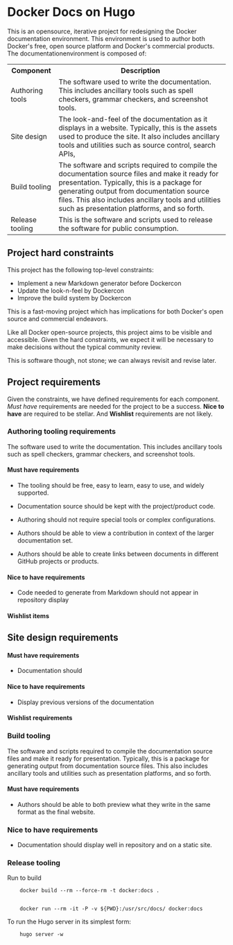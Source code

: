 # Docker Docs on Hugo

This is an opensource, iterative project for redesigning the Docker documentation environment. This environment is used to author both Docker's free, open source platform and Docker's commercial products. The documentationenvironment is composed of:

<table>
  <tr>
    <th>Component</th>
    <th>Description</th>
  </tr>
  <tr>
    <td>Authoring tools</td>
    <td>The software used to write the documentation.  This includes ancillary tools such as spell checkers, grammar checkers, and screenshot tools. </td>
  </tr>
  <tr>
    <td>Site design</td>
    <td>The look-and-feel of the documentation as it displays in a website.  Typically, this is the assets used to produce the site.  It also includes ancillary tools and utilities such as source control, search APIs,</td>
  </tr>
  <tr>
    <td>Build tooling</td>
    <td>The software and scripts required to compile the documentation source files and make it ready for presentation. Typically, this is a package for generating output from documentation source files. This also includes ancillary tools and utilities such as presentation platforms, and so forth. </td>
  </tr>
  <tr>
    <td>Release tooling</td>
    <td>This is the software and scripts used to release the software for public consumption.  </td>
  </tr>
</table>

## Project hard constraints

This project has the following top-level constraints:

- Implement a new Markdown generator before Dockercon
- Update the look-n-feel by Dockercon
- Improve the build system by Dockercon

This is a fast-moving project which has implications for both Docker's open source and commercial endeavors. 

Like all Docker open-source projects, this project aims to be visible and accessible. Given the hard constraints, we expect it will be necessary to make decisions without the typical community review.

This is software though, not stone; we can always revisit and revise later.

## Project requirements

Given the constraints, we have defined requirements for each component. *Must have* requirements are needed for the project to be a success. **Nice to have** are required to be stellar. And **Wishlist** requirements are not likely.

### Authoring tooling requirements

The software used to write the documentation.  This includes ancillary tools such as spell checkers, grammar checkers, and screenshot tools. 

#### Must have requirements

- The tooling should be free, easy to learn, easy to use, and widely supported.
- Documentation source should be kept with the project/product code.
- Authoring should not require special tools or complex configurations.

- Authors should be able to view a contribution in context of the larger documentation set.
- Authors should be able to create links between documents in different GitHub projects or products.

#### Nice to have requirements

- Code needed to generate from Markdown should not appear in repository display 


#### Wishlist items

## Site design requirements


#### Must have requirements

- Documentation should 

#### Nice to have requirements

- Display previous versions of the documentation 

#### Wishlist requirements
 
 
### Build tooling

The software and scripts required to compile the documentation source files and make it ready for presentation. Typically, this is a package for generating output from documentation source files. This also includes ancillary tools and utilities such as presentation platforms, and so forth.

#### Must have requirements

- Authors should be able to both preview what they write in the same format as the final website. 

### Nice to have requirements

- Documentation should display well in repository and on a static site.


### Release tooling



Run to build

		docker build --rm --force-rm -t docker:docs .


		docker run --rm -it -P -v ${PWD}:/usr/src/docs/ docker:docs
		
To run the Hugo server in its simplest form:
		
		hugo server -w